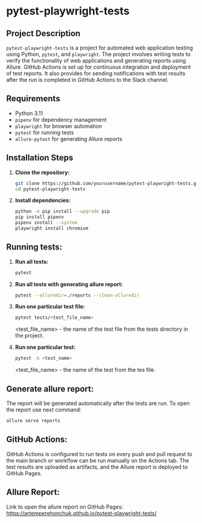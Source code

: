 # pytest-playwright-tests

## Project Description

`pytest-playwright-tests` is a project for automated web application testing using Python, `pytest`, and `playwright`. 
The project involves writing tests to verify the functionality of web applications and generating reports using Allure.
GitHub Actions is set up for continuous integration and deployment of test reports.
It also provides for sending notifications with test results after the run is completed in GitHub Actions to the Slack channel. 

## Requirements

- Python 3.11
- `pipenv` for dependency management
- `playwright` for browser automation
- `pytest` for running tests
- `allure-pytest` for generating Allure reports

## Installation Steps

1. **Clone the repository:**
   ```bash
   git clone https://github.com/yourusername/pytest-playwright-tests.git
   cd pytest-playwright-tests
   ```
2. **Install dependencies:**
   ```bash
   python -m pip install --upgrade pip
   pip install pipenv
   pipenv install --system
   playwright install chromium
   ```
   
## Running tests:

1. **Run all tests:**
   ```bash
   pytest
   ```
2. **Run all tests with generating allure report:**
   ```bash
   pytest --alluredir=./reports --clean-alluredir
   ```
3. **Run one particular test file:**
   ```bash
   pytest tests/<test_file_name>
   ```
   <test_file_name> - the name of the test file from the tests directory in the project.

4. **Run one particular test:**
   ```bash
   pytest -k <test_name>
   ```
   <test_file_name> - the name of the test from the tes file.

## Generate allure report:

The report will be generated automatically after the tests are run.
To open the report use next command:
   ```bash
   allure serve reports
   ```

## GitHub Actions:

GitHub Actions is configured to run tests on every push and pull request to the main branch or workflow can be run manually on the Actions tab. The test results are uploaded as artifacts, and the Allure report is deployed to GitHub Pages.

## Allure Report:
Link to open the allure report on GitHub Pages:
https://artemperehonchuk.github.io/pytest-playwright-tests/
   
